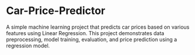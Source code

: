 # Car-Price-Predictor
A simple machine learning project that predicts car prices based on various features using Linear Regression. This project demonstrates data preprocessing, model training, evaluation, and price prediction using a regression model.
